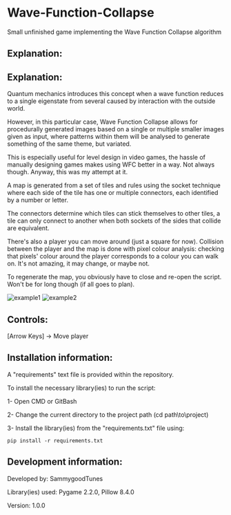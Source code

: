 # Wave-Function-Collapse
Small unfinished game implementing the Wave Function Collapse algorithm

## Explanation:

## Explanation:

Quantum mechanics introduces this concept when a wave function reduces to a single eigenstate from several caused by interaction with the outside world.


However, in this particular case, Wave Function Collapse allows for procedurally generated images based on a single or multiple smaller images given as input, where patterns within them will be analysed to generate something of the same theme, but variated.


This is especially useful for level design in video games, the hassle of manually designing games makes using WFC better in a way. Not always though.
Anyway, this was my attempt at it.


A map is generated from a set of tiles and rules using the socket technique where each side of the tile has one or multiple connectors, each identified by a number or letter.


The connectors determine which tiles can stick themselves to other tiles, a tile can only connect to another when both sockets of the sides that collide are equivalent.


There's also a player you can move around (just a square for now). Collision between the player and the map is done with pixel colour analysis: checking that pixels' colour around the player corresponds to a colour you can walk on. It's not amazing, it may change, or maybe not.


To regenerate the map, you obviously have to close and re-open the script. Won't be for long though (if all goes to plan).

![example1](https://user-images.githubusercontent.com/56520787/224519286-6032b439-3579-4810-8ebc-9c3a9d355692.png)
![example2](https://user-images.githubusercontent.com/56520787/224519280-e7f9e217-428a-452c-8215-7b7a2eaa50d1.png)


## Controls:

[Arrow Keys] -> Move player


## Installation information:

A "requirements" text file is provided within the repository.


To install the necessary library(ies) to run the script:

1- Open CMD or GitBash


2- Change the current directory to the project path (cd path\\to\\project)


3- Install the library(ies) from the "requirements.txt" file using:
  ```
  pip install -r requirements.txt
  ```


## Development information:

Developed by: SammygoodTunes

Library(ies) used: Pygame 2.2.0, Pillow 8.4.0

Version: 1.0.0
